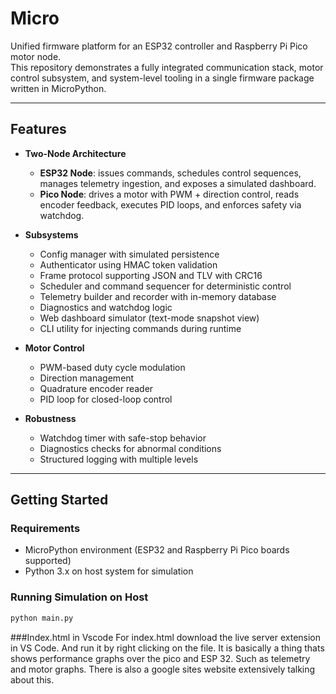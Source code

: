 # Micro

Unified firmware platform for an ESP32 controller and Raspberry Pi Pico motor node.  
This repository demonstrates a fully integrated communication stack, motor control subsystem, and system-level tooling in a single firmware package written in MicroPython.

---

## Features

- **Two-Node Architecture**
  - **ESP32 Node**: issues commands, schedules control sequences, manages telemetry ingestion, and exposes a simulated dashboard.
  - **Pico Node**: drives a motor with PWM + direction control, reads encoder feedback, executes PID loops, and enforces safety via watchdog.

- **Subsystems**
  - Config manager with simulated persistence
  - Authenticator using HMAC token validation
  - Frame protocol supporting JSON and TLV with CRC16
  - Scheduler and command sequencer for deterministic control
  - Telemetry builder and recorder with in-memory database
  - Diagnostics and watchdog logic
  - Web dashboard simulator (text-mode snapshot view)
  - CLI utility for injecting commands during runtime

- **Motor Control**
  - PWM-based duty cycle modulation
  - Direction management
  - Quadrature encoder reader
  - PID loop for closed-loop control

- **Robustness**
  - Watchdog timer with safe-stop behavior
  - Diagnostics checks for abnormal conditions
  - Structured logging with multiple levels

---

## Getting Started

### Requirements
- MicroPython environment (ESP32 and Raspberry Pi Pico boards supported)
- Python 3.x on host system for simulation

### Running Simulation on Host
```bash
python main.py
```
###Index.html in Vscode
For index.html download the live server extension in VS Code. And run it by right clicking on the file.
It is basically a thing thats shows performance graphs over the pico and ESP 32. Such as telemetry and
motor graphs. There is also a google sites website extensively talking about this.

